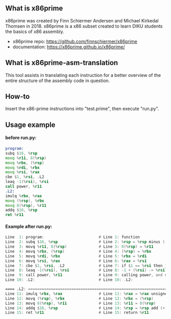 ## What is x86prime
x86prime was created by Finn Schiermer Andersen and Michael Kirkedal Thomsen in 2018. x86prime is a x86 subset created to learn DIKU students the basics of x86 assembly. 

- x86prime repo: https://github.com/finnschiermer/x86prime
- documentation: https://x86prime.github.io/x86prime/

## What is x86prime-asm-translation
This tool assists in translating each instruction for a better overview of the entire structure of the
assembly code in question.

## How-to

Insert the x86-prime instructions into "test.prime", then execute "run.py".

## Usage example

#### before run.py:

```asm
program:
subq $16, %rsp
movq %r11, 8(%rsp)
movq %rbx, (%rsp)
movq %rdi, %rbx
movq %rsi, %rax
cbe $1, %rsi, .L2
leaq -1(%rsi), %rsi
call power, %r11
.L2:
imulq %rbx, %rax
movq (%rsp), %rbx
movq 8(%rsp), %r11
addq $16, %rsp
ret %r11
```

#### Example after run.py:

```asm
Line  1: program:                        # Line 1: function
Line  2: subq $16, %rsp                  # Line 2: %rsp = %rsp minus (-) $16
Line  3: movq %r11, 8(%rsp)              # Line 3: 8(%rsp) = %r11
Line  4: movq %rbx, (%rsp)               # Line 4: (%rsp) = %rbx
Line  5: movq %rdi, %rbx                 # Line 5: %rbx = %rdi
Line  6: movq %rsi, %rax                 # Line 6: %rax = %rsi
Line  7: cbe $1, %rsi, .L2               # Line 7: if $1 == %rsi then jump to .L2
Line  8: leaq -1(%rsi), %rsi             # Line 8: -1 + (%rsi) -> %rsi (Add a constant)
Line  9: call power, %r11                # Line 9: calling power, and storing return address in %r11
Line 10: .L2:                            # Line 10: .L2:

==== .L2: =============================================================
Line 11: imulq %rbx, %rax                # Line 11: %rax = %rax unsigned multiplicate (*) %rbx
Line 12: movq (%rsp), %rbx               # Line 12: %rbx = (%rsp)
Line 13: movq 8(%rsp), %r11              # Line 13: %r11 = 8(%rsp)
Line 14: addq $16, %rsp                  # Line 14: %rsp = %rsp add (+) $16
Line 15: ret %r11                        # Line 15: return %r11
```
